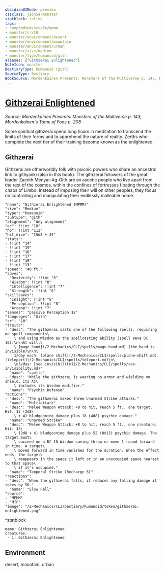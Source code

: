 ```yaml
---
obsidianUIMode: preview
cssclass: json5e-monster
statblock: inline
tags:
- compendium/src/5e/mpmm
- monster/cr/10
- monster/environment/desert
- monster/environment/mountain
- monster/environment/urban
- monster/size/medium
- monster/type/humanoid/gith
aliases: ["Githzerai Enlightened"]
NoteIcon: monster
BestiaryType: humanoid (gith)
SourceType: Bestiary
BookSource: Mordenkainen Presents: Monsters of the Multiverse p. 143, Mordenkainen's Tome of Foes p. 208
---
```

# [Githzerai Enlightened](2-Mechanics/CLI/bestiary/humanoid/githzerai-enlightened-mpmm.md)
*Source: Mordenkainen Presents: Monsters of the Multiverse p. 143, Mordenkainen's Tome of Foes p. 208*  

Some spiritual githzerai spend long hours in meditation to transcend the limits of their forms and to apprehend the nature of reality. Zerths who complete the next tier of their training become known as the enlightened.

## Githzerai

Githzerai are otherworldly folk with psionic powers who share an ancestral link to githyanki (also in this book). The githzerai followers of the great leader Zaerith Menyar-Ag-Gith are an ascetic people who live apart from the rest of the cosmos, within the confines of fortresses floating through the chaos of Limbo. Instead of imposing their will on other peoples, they focus on controlling and manipulating their endlessly malleable home.

```statblock
"name": "Githzerai Enlightened (MPMM)"
"size": "Medium"
"type": "humanoid"
"subtype": "gith"
"alignment": "Any alignment"
"ac": !!int "18"
"hp": !!int "112"
"hit_dice": "15d8 + 45"
"stats":
- !!int "14"
- !!int "19"
- !!int "16"
- !!int "17"
- !!int "19"
- !!int "13"
"speed": "40 ft."
"saves":
  "Dexterity": !!int "8"
  "Wisdom": !!int "8"
  "Intelligence": !!int "7"
  "Strength": !!int "6"
"skillsaves":
  "Insight": !!int "8"
  "Perception": !!int "8"
  "Arcana": !!int "7"
"senses": "passive Perception 18"
"languages": "Gith"
"cr": "10"
"traits":
- "desc": "The githzerai casts one of the following spells, requiring no spell components\
    \ and using Wisdom as the spellcasting ability (spell save DC 16):\n\nAt will:\
    \ [mage hand](/2-Mechanics/CLI/spells/mage-hand.md) (the hand is invisible)\n\n\
    1/day each: [plane shift](/2-Mechanics/CLI/spells/plane-shift.md), [teleport](/2-Mechanics/CLI/spells/teleport.md)\n\
    \n3/day: [see invisibility](/2-Mechanics/CLI/spells/see-invisibility.md)"
  "name": "spells"
- "desc": "While the githzerai is wearing no armor and wielding no shield, its AC\
    \ includes its Wisdom modifier."
  "name": "Psychic Defense"
"actions":
- "desc": "The githzerai makes three Unarmed Strike attacks."
  "name": "Multiattack"
- "desc": "Melee Weapon Attack: +8 to hit, reach 5 ft., one target. Hit: 13 (2d8\
    \ + 4) bludgeoning damage plus 18 (4d8) psychic damage."
  "name": "Unarmed Strike"
- "desc": "Melee Weapon Attack: +8 to hit, reach 5 ft., one creature. Hit: 13\
    \ (2d8 + 4) bludgeoning damage plus 52 (8d12) psychic damage. The target must\
    \ succeed on a DC 16 Wisdom saving throw or move 1 round forward in time. A target\
    \ moved forward in time vanishes for the duration. When the effect ends, the target\
    \ reappears in the space it left or in an unoccupied space nearest to that space\
    \ if it's occupied."
  "name": "Temporal Strike (Recharge 6)"
"reactions":
- "desc": "When the githzerai falls, it reduces any falling damage it takes by 50."
  "name": "Slow Fall"
"source":
- "MPMM"
- "MTF"
"image": "/2-Mechanics/CLI/bestiary/humanoid/token/githzerai-enlightened.png"
```
^statblock

```encounter-table
name: Githzerai Enlightened
creatures:
 - 1: Githzerai Enlightened
```

## Environment

desert, mountain, urban